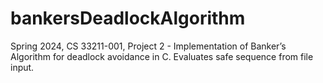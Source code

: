 # bankersDeadlockAlgorithm
Spring 2024, CS 33211-001, Project 2 - Implementation of Banker’s Algorithm for deadlock avoidance in C. Evaluates safe sequence from file input.

